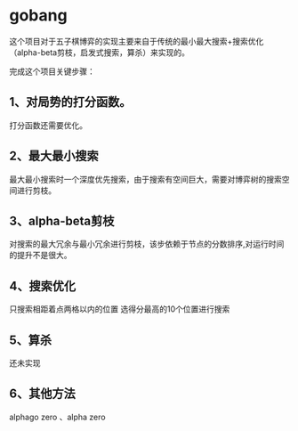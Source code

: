 # gobang

这个项目对于五子棋博弈的实现主要来自于传统的最小最大搜索+搜索优化（alpha-beta剪枝，启发式搜索，算杀）来实现的。

完成这个项目关键步骤：
## 1、对局势的打分函数。
打分函数还需要优化。
## 2、最大最小搜索
最大最小搜索时一个深度优先搜索，由于搜索有空间巨大，需要对博弈树的搜索空间进行剪枝。
## 3、alpha-beta剪枝
对搜索的最大冗余与最小冗余进行剪枝，该步依赖于节点的分数排序,对运行时间的提升不是很大。
## 4、搜索优化
只搜索相距着点两格以内的位置
选得分最高的10个位置进行搜索
## 5、算杀
还未实现
## 6、其他方法
alphago zero 、alpha zero 
